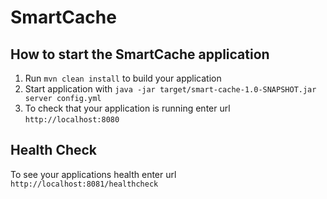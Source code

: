 # SmartCache

How to start the SmartCache application
---

1. Run `mvn clean install` to build your application
1. Start application with `java -jar target/smart-cache-1.0-SNAPSHOT.jar server config.yml`
1. To check that your application is running enter url `http://localhost:8080`

Health Check
---

To see your applications health enter url `http://localhost:8081/healthcheck`
